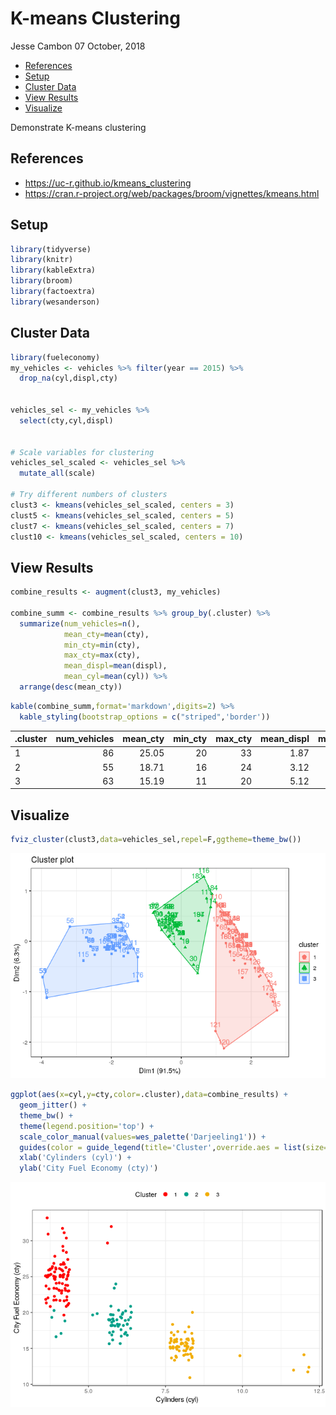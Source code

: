 K-means Clustering
================
Jesse Cambon
07 October, 2018

-   [References](#references)
-   [Setup](#setup)
-   [Cluster Data](#cluster-data)
-   [View Results](#view-results)
-   [Visualize](#visualize)

Demonstrate K-means clustering

References
----------

-   <https://uc-r.github.io/kmeans_clustering>
-   <https://cran.r-project.org/web/packages/broom/vignettes/kmeans.html>

Setup
-----

``` r
library(tidyverse)
library(knitr)
library(kableExtra)
library(broom)
library(factoextra)
library(wesanderson)
```

Cluster Data
------------

``` r
library(fueleconomy)
my_vehicles <- vehicles %>% filter(year == 2015) %>%
  drop_na(cyl,displ,cty)


vehicles_sel <- my_vehicles %>%
  select(cty,cyl,displ)


# Scale variables for clustering
vehicles_sel_scaled <- vehicles_sel %>%
  mutate_all(scale)

# Try different numbers of clusters
clust3 <- kmeans(vehicles_sel_scaled, centers = 3)
clust5 <- kmeans(vehicles_sel_scaled, centers = 5)
clust7 <- kmeans(vehicles_sel_scaled, centers = 7) 
clust10 <- kmeans(vehicles_sel_scaled, centers = 10)
```

View Results
------------

``` r
combine_results <- augment(clust3, my_vehicles)  

combine_summ <- combine_results %>% group_by(.cluster) %>% 
  summarize(num_vehicles=n(),
            mean_cty=mean(cty),
            min_cty=min(cty),
            max_cty=max(cty),
            mean_displ=mean(displ),
            mean_cyl=mean(cyl)) %>%
  arrange(desc(mean_cty))
```

``` r
kable(combine_summ,format='markdown',digits=2) %>%
  kable_styling(bootstrap_options = c("striped",'border'))
```

| .cluster |  num\_vehicles|  mean\_cty|  min\_cty|  max\_cty|  mean\_displ|  mean\_cyl|
|:---------|--------------:|----------:|---------:|---------:|------------:|----------:|
| 1        |             86|      25.05|        20|        33|         1.87|       4.05|
| 2        |             55|      18.71|        16|        24|         3.12|       5.78|
| 3        |             63|      15.19|        11|        20|         5.12|       8.29|

Visualize
---------

``` r
fviz_cluster(clust3,data=vehicles_sel,repel=F,ggtheme=theme_bw())
```

![](Clustering_files/figure-markdown_github/unnamed-chunk-3-1.png)

``` r
ggplot(aes(x=cyl,y=cty,color=.cluster),data=combine_results) + 
  geom_jitter() +
  theme_bw() +
  theme(legend.position='top') +
  scale_color_manual(values=wes_palette('Darjeeling1')) +
  guides(color = guide_legend(title='Cluster',override.aes = list(size=2.5))) +
  xlab('Cylinders (cyl)') +
  ylab('City Fuel Economy (cty)')
```

![](Clustering_files/figure-markdown_github/unnamed-chunk-3-2.png)

